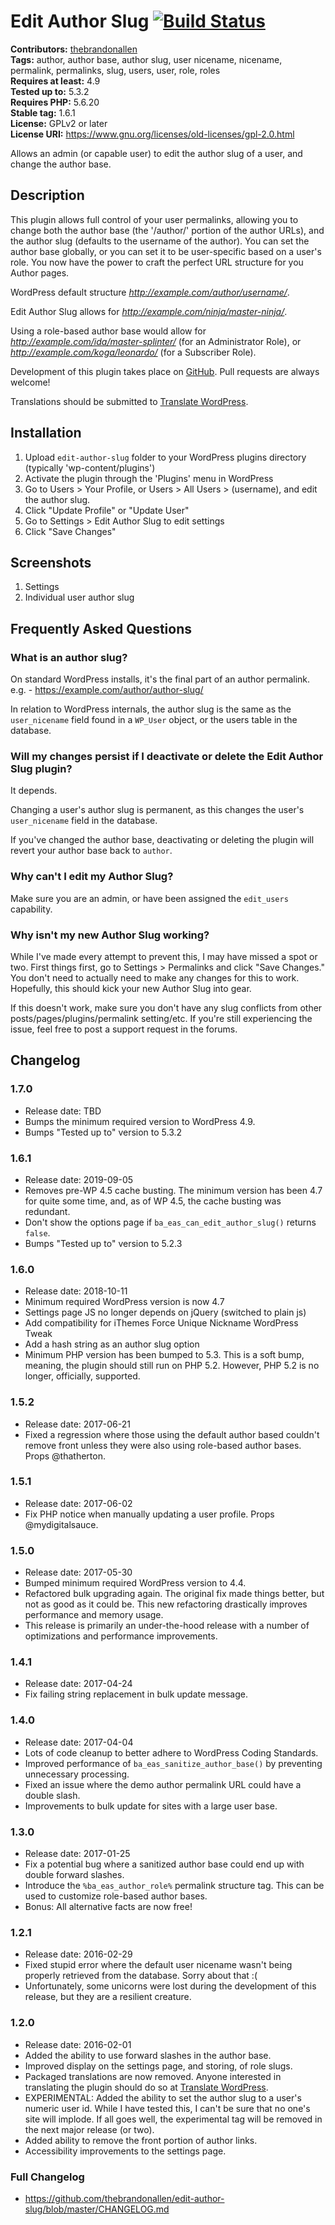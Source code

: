 # Edit Author Slug [![Build Status](https://travis-ci.org/thebrandonallen/edit-author-slug.svg?branch=master)](https://travis-ci.org/thebrandonallen/edit-author-slug) #
**Contributors:** [thebrandonallen](https://profiles.wordpress.org/thebrandonallen)  
**Tags:** author, author base, author slug, user nicename, nicename, permalink, permalinks, slug, users, user, role, roles  
**Requires at least:** 4.9  
**Tested up to:** 5.3.2  
**Requires PHP:** 5.6.20  
**Stable tag:** 1.6.1  
**License:** GPLv2 or later  
**License URI:** https://www.gnu.org/licenses/old-licenses/gpl-2.0.html  

Allows an admin (or capable user) to edit the author slug of a user, and change the author base.

## Description ##

This plugin allows full control of your user permalinks, allowing you to change both the author base (the '/author/' portion of the author URLs), and the author slug (defaults to the username of the author). You can set the author base globally, or you can set it to be user-specific based on a user's role. You now have the power to craft the perfect URL structure for you Author pages.

WordPress default structure *http://example.com/author/username/*.

Edit Author Slug allows for *http://example.com/ninja/master-ninja/*.

Using a role-based author base would allow for *http://example.com/ida/master-splinter/* (for an Administrator Role), or *http://example.com/koga/leonardo/* (for a Subscriber Role).

Development of this plugin takes place on [GitHub](https://github.com/thebrandonallen/edit-author-slug/ "Edit Author Slug on Github"). Pull requests are always welcome!

Translations should be submitted to [Translate WordPress](https://translate.wordpress.org/projects/wp-plugins/edit-author-slug).

## Installation ##

1. Upload `edit-author-slug` folder to your WordPress plugins directory (typically 'wp-content/plugins')
2. Activate the plugin through the 'Plugins' menu in WordPress
3. Go to Users > Your Profile, or Users > All Users > (username), and edit the author slug.
4. Click "Update Profile" or "Update User"
5. Go to Settings > Edit Author Slug to edit settings
6. Click "Save Changes"

## Screenshots ##

1. Settings
2. Individual user author slug

## Frequently Asked Questions ##

### What is an author slug? ###

On standard WordPress installs, it's the final part of an author permalink.
e.g. - https://example.com/author/author-slug/

In relation to WordPress internals, the author slug is the same as the `user_nicename` field found in a `WP_User` object, or the users table in the database.

### Will my changes persist if I deactivate or delete the Edit Author Slug plugin? ###

It depends.

Changing a user's author slug is permanent, as this changes the user's `user_nicename` field in the database.

If you've changed the author base, deactivating or deleting the plugin will revert your author base back to `author`.

### Why can't I edit my Author Slug? ###

Make sure you are an admin, or have been assigned the `edit_users` capability.

### Why isn't my new Author Slug working? ###

While I've made every attempt to prevent this, I may have missed a spot or two. First things first, go to Settings > Permalinks and click "Save Changes." You don't need to actually need to make any changes for this to work. Hopefully, this should kick your new Author Slug into gear.

If this doesn't work, make sure you don't have any slug conflicts from other posts/pages/plugins/permalink setting/etc. If you're still experiencing the issue, feel free to post a support request in the forums.

## Changelog ##

### 1.7.0 ###
* Release date: TBD
* Bumps the minimum required version to WordPress 4.9.
* Bumps "Tested up to" version to 5.3.2

### 1.6.1 ###
* Release date: 2019-09-05
* Removes pre-WP 4.5 cache busting. The minimum version has been 4.7 for quite some time, and, as of WP 4.5, the cache busting was redundant.
* Don't show the options page if `ba_eas_can_edit_author_slug()` returns `false`.
* Bumps "Tested up to" version to 5.2.3

### 1.6.0 ###
* Release date: 2018-10-11
* Minimum required WordPress version is now 4.7
* Settings page JS no longer depends on jQuery (switched to plain js)
* Add compatibility for iThemes Force Unique Nickname WordPress Tweak
* Add a hash string as an author slug option
* Minimum PHP version has been bumped to 5.3. This is a soft bump, meaning, the plugin should still run on PHP 5.2. However, PHP 5.2 is no longer, officially, supported.

### 1.5.2 ###
* Release date: 2017-06-21
* Fixed a regression where those using the default author based couldn't remove front unless they were also using role-based author bases. Props @thatherton.

### 1.5.1 ###
* Release date: 2017-06-02
* Fix PHP notice when manually updating a user profile. Props @mydigitalsauce.

### 1.5.0 ###
* Release date: 2017-05-30
* Bumped minimum required WordPress version to 4.4.
* Refactored bulk upgrading again. The original fix made things better, but not as good as it could be. This new refactoring drastically improves performance and memory usage.
* This release is primarily an under-the-hood release with a number of optimizations and performance improvements.

### 1.4.1 ###
* Release date: 2017-04-24
* Fix failing string replacement in bulk update message.

### 1.4.0 ###
* Release date: 2017-04-04
* Lots of code cleanup to better adhere to WordPress Coding Standards.
* Improved performance of `ba_eas_sanitize_author_base()` by preventing unnecessary processing.
* Fixed an issue where the demo author permalink URL could have a double slash.
* Improvements to bulk update for sites with a large user base.

### 1.3.0 ###
* Release date: 2017-01-25
* Fix a potential bug where a sanitized author base could end up with double forward slashes.
* Introduce the `%ba_eas_author_role%` permalink structure tag. This can be used to customize role-based author bases.
* Bonus: All alternative facts are now free!

### 1.2.1 ###
* Release date: 2016-02-29
* Fixed stupid error where the default user nicename wasn't being properly retrieved from the database. Sorry about that :(
* Unfortunately, some unicorns were lost during the development of this release, but they are a resilient creature.

### 1.2.0 ###
* Release date: 2016-02-01
* Added the ability to use forward slashes in the author base.
* Improved display on the settings page, and storing, of role slugs.
* Packaged translations are now removed. Anyone interested in translating the plugin should do so at [Translate WordPress](https://translate.wordpress.org/projects/wp-plugins/edit-author-slug).
* EXPERIMENTAL: Added the ability to set the author slug to a user's numeric user id. While I have tested this, I can't be sure that no one's site will implode. If all goes well, the experimental tag will be removed in the next major release (or two).
* Added ability to remove the front portion of author links.
* Accessibility improvements to the settings page.

### Full Changelog ###
* https://github.com/thebrandonallen/edit-author-slug/blob/master/CHANGELOG.md
